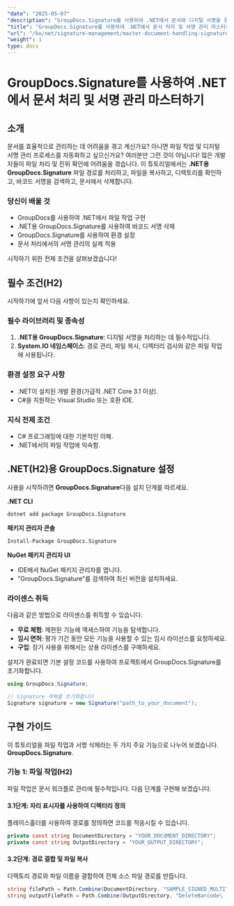 ```yaml
---
"date": "2025-05-07"
"description": "GroupDocs.Signature를 사용하여 .NET에서 문서와 디지털 서명을 효율적으로 관리하는 방법을 알아보세요. 파일 작업을 자동화하고, 바코드 서명을 검색하고, 삭제하세요."
"title": "GroupDocs.Signature를 사용하여 .NET에서 문서 처리 및 서명 관리 마스터하기"
"url": "/ko/net/signature-management/master-document-handling-signature-management-dotnet/"
"weight": 1
type: docs
---
```

# GroupDocs.Signature를 사용하여 .NET에서 문서 처리 및 서명 관리 마스터하기

## 소개

문서를 효율적으로 관리하는 데 어려움을 겪고 계신가요? 아니면 파일 작업 및 디지털 서명 관리 프로세스를 자동화하고 싶으신가요? 여러분만 그런 것이 아닙니다! 많은 개발자들이 파일 처리 및 진위 확인에 어려움을 겪습니다. 이 튜토리얼에서는 **.NET용 GroupDocs.Signature** 파일 경로를 처리하고, 파일을 복사하고, 디렉토리를 확인하고, 바코드 서명을 검색하고, 문서에서 삭제합니다.

### 당신이 배울 것

- GroupDocs를 사용하여 .NET에서 파일 작업 구현
- .NET용 GroupDocs.Signature를 사용하여 바코드 서명 삭제
- GroupDocs.Signature를 사용하여 환경 설정
- 문서 처리에서의 서명 관리의 실제 적용

시작하기 위한 전제 조건을 살펴보겠습니다!

## 필수 조건(H2)

시작하기에 앞서 다음 사항이 있는지 확인하세요.

### 필수 라이브러리 및 종속성

1. **.NET용 GroupDocs.Signature**: 디지털 서명을 처리하는 데 필수적입니다.
2. **System.IO 네임스페이스**: 경로 관리, 파일 복사, 디렉터리 검사와 같은 파일 작업에 사용됩니다.

### 환경 설정 요구 사항

- .NET이 설치된 개발 환경(가급적 .NET Core 3.1 이상).
- C#을 지원하는 Visual Studio 또는 호환 IDE.

### 지식 전제 조건

- C# 프로그래밍에 대한 기본적인 이해.
- .NET에서의 파일 작업에 익숙함.

## .NET(H2)용 GroupDocs.Signature 설정

사용을 시작하려면 **GroupDocs.Signature**다음 설치 단계를 따르세요.

**.NET CLI**
```
dotnet add package GroupDocs.Signature
```

**패키지 관리자 콘솔**
```
Install-Package GroupDocs.Signature
```

**NuGet 패키지 관리자 UI**

- IDE에서 NuGet 패키지 관리자를 엽니다.
- "GroupDocs.Signature"를 검색하여 최신 버전을 설치하세요.

### 라이센스 취득

다음과 같은 방법으로 라이센스를 취득할 수 있습니다.

- **무료 체험**: 제한된 기능에 액세스하여 기능을 탐색합니다.
- **임시 면허**: 평가 기간 동안 모든 기능을 사용할 수 있는 임시 라이선스를 요청하세요.
- **구입**: 장기 사용을 위해서는 상용 라이센스를 구매하세요.

설치가 완료되면 기본 설정 코드를 사용하여 프로젝트에서 GroupDocs.Signature를 초기화합니다.

```csharp
using GroupDocs.Signature;

// Signature 객체를 초기화합니다
Signature signature = new Signature("path_to_your_document");
```

## 구현 가이드

이 튜토리얼을 파일 작업과 서명 삭제라는 두 가지 주요 기능으로 나누어 보겠습니다. **GroupDocs.Signature**.

### 기능 1: 파일 작업(H2)

파일 작업은 문서 워크플로 관리에 필수적입니다. 다음 단계를 구현해 보겠습니다.

#### 3.1단계: 자리 표시자를 사용하여 디렉터리 정의

플레이스홀더를 사용하여 경로를 정의하면 코드를 적응시킬 수 있습니다.

```csharp
private const string DocumentDirectory = "YOUR_DOCUMENT_DIRECTORY";
private const string OutputDirectory = "YOUR_OUTPUT_DIRECTORY";
```

#### 3.2단계: 경로 결합 및 파일 복사

디렉토리 경로와 파일 이름을 결합하여 전체 소스 파일 경로를 만듭니다.

```csharp
string filePath = Path.Combine(DocumentDirectory, "SAMPLE_SIGNED_MULTI");
string outputFilePath = Path.Combine(OutputDirectory, "DeleteBarcode\